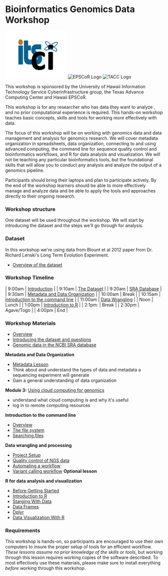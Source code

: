 # Bioinformatics Genomics Data Workshop
![UH ITS CI Logo](img/ci-logo.png)
![EPSCoR Logo](http://www.hawaii.edu/epscor/wordpress/wp-content/uploads/2016/04/EPSCoR-Logo.placeholder200x65.png)
![TACC Logo](https://www.tacc.utexas.edu/tacc-new-theme/images/logo.svg)

This workshop is sponsored by the University of Hawaii Information Technology Service Cyberinfrastructure group, the Texas Advance Computing Center and Hawaii EPSCoR.


This workshop is for any researcher who has data they want to analyze , and no prior computational experience is required. This hands-on workshop teaches basic concepts, skills and tools for working more effectively with data.

The focus of this workshop will be on working with genomics data and data management and analysis for genomics research. We will cover metadata organization in spreadsheets, data organization, connecting to and using advanced computing, the command line for sequence quality control and bioinformatics workflows, and R for data analysis and visualization. We will not be teaching any particular bioinformatics tools, but the foundational skills that will allow you to conduct any analysis and analyze the output of a genomics pipeline.

Participants should bring their laptops and plan to participate actively. By the end of the workshop learners should be able to more effectively manage and analyze data and be able to apply the tools and approaches directly to their ongoing research.

### Workshop structure

One dataset will be used throughout the workshop. We will start by introducing the dataset and the steps we'll go through for analysis.

### Dataset

In this workshop we're using data from Blount et al 2012 paper from Dr. Richard Lenski's Long Term Evolution Experiment.  

- [Overview of the dataset](dataset/01-intro-to-dataset.html)

### Workshop Timeline

| 9:00am | [Introduction](00-overview.html) |
| 9:10am | [The Dataset](dataset/01-intro-to-dataset.html) |
| 9:20am | [SRA Database](dataset/02-examining-sra-runtable.html) |
| 9:30am | [Metadata and Data Organization](data-tidiness/01-tidiness.html) |
| 10:00am | Break  |
| 10:15am | [Introduction to the command line](shell/index.html) |
| 11:00am | [Data Wrangling](wrangling/00-organization.md) |
| Noon | Lunch |
| 1:00pm | [Introduction to R](R/00-before.html) |
| 2:1pm: | Break |
| 2:30pm | Agave/Togo |
| 4:00pm | End |

### Workshop Materials

- [Overview](00-overview.html)
- [Introducing the dataset and questions](dataset/01-intro-to-dataset.html)
- [Genomic data in the NCBI SRA database](dataset/02-examining-sra-runtable.html)

**Metadata and Data Organization**

- [Metadata Lesson](data-tidiness/01-tidiness.html)
- Think about and understand the types of data and metadata a sequencing experiment will generate
- Gain a general understanding of data organization

**Module 3:** [Using cloud computing for genomics](https://jasonjwilliamsny.github.io/cloud-genomics/)  

- understand what cloud computing is and why it's useful
- log in to remote computing resources

**Introduction to the command line**

- [Overview](shell/index.html)
- [The file system](shell/01_the_filesystem.html)
- [Searching files](shell/02_searching_files.html)

**Data wrangling and processing**

- [Project Setup](wrangling/00-organization.md)
- [Quality control of NGS data](wrangling/01-readQC.md)
- [Automating a workflow](wrangling/02-automating-a-workflow.md)
- [Variant calling workflow](wrangling/03-variant-calling-workflow.md) **Optional lesson**

**R for data analysis and visualization**

- [Before Getting Started](R/00-before.html)
- [Introduction to R](R/01-intro.html)
- [Starging With Data](R/02-starting-with-data.html)
- [Data Frames](R/03-data-frames.html)
- [Dplyr](R/04-dplyr.html)
- [Data Visualization With R](R/05-data-visualization.html)


### Requirements

This workshop is hands-on, so participants are encouraged to use
their own computers to insure the proper setup of tools for an efficient workflow.
*These lessons assume no prior knowledge of the skills or tools*, but working
through this lesson requires working copies of the software described.
To most effectively use these materials, please make sure to install everything
*before* working through this workshop.
